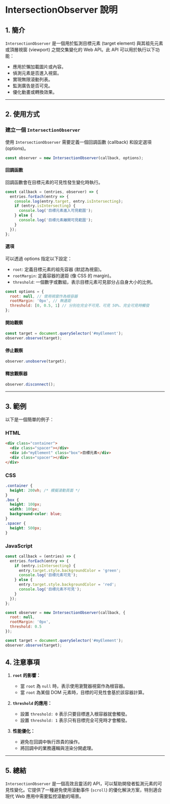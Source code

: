 # IntersectionObserver 說明

## 1. 簡介

`IntersectionObserver` 是一個用於監測目標元素 (target element) 與其祖先元素或頂層視窗 (viewport) 之間交集變化的 Web API。此 API 可以用於執行以下功能：

- 應用於懶加載圖片或內容。
- 偵測元素是否進入視窗。
- 實現無限滾動列表。
- 監測廣告是否可見。
- 優化動畫或轉換效果。

---

## 2. 使用方式

### 建立一個 `IntersectionObserver`

使用 `IntersectionObserver` 需要定義一個回調函數 (callback) 和設定選項 (options)。

```javascript
const observer = new IntersectionObserver(callback, options);
```

#### 回調函數
回調函數會在目標元素的可見性發生變化時執行。

```javascript
const callback = (entries, observer) => {
  entries.forEach(entry => {
    console.log(entry.target, entry.isIntersecting);
    if (entry.isIntersecting) {
      console.log('目標元素進入可見範圍');
    } else {
      console.log('目標元素離開可見範圍');
    }
  });
};
```

#### 選項
可以透過 options 指定以下設定：

- `root`: 定義目標元素的祖先容器 (默認為視窗)。
- `rootMargin`: 定義容器的邊距 (像 CSS 的 margin)。
- `threshold`: 一個數字或數組，表示目標元素可見部分占自身大小的比例。

```javascript
const options = {
  root: null, // 使用視窗作為根容器
  rootMargin: '0px', // 無邊距
  threshold: [0, 0.5, 1] // 分別在完全不可見、可見 50%、完全可見時觸發
};
```

#### 開始觀察

```javascript
const target = document.querySelector('#myElement');
observer.observe(target);
```

#### 停止觀察

```javascript
observer.unobserve(target);
```

#### 釋放觀察器

```javascript
observer.disconnect();
```

---

## 3. 範例

以下是一個簡單的例子：

### HTML

```html
<div class="container">
  <div class="spacer"></div>
  <div id="myElement" class="box">目標元素</div>
  <div class="spacer"></div>
</div>
```

### CSS

```css
.container {
  height: 200vh; /* 模擬滾動頁面 */
}
.box {
  height: 100px;
  width: 100px;
  background-color: blue;
}
.spacer {
  height: 500px;
}
```

### JavaScript

```javascript
const callback = (entries) => {
  entries.forEach(entry => {
    if (entry.isIntersecting) {
      entry.target.style.backgroundColor = 'green';
      console.log('目標元素可見');
    } else {
      entry.target.style.backgroundColor = 'red';
      console.log('目標元素不可見');
    }
  });
};

const observer = new IntersectionObserver(callback, {
  root: null,
  rootMargin: '0px',
  threshold: 0.5
});

const target = document.querySelector('#myElement');
observer.observe(target);
```

## 4. 注意事項

1. **`root` 的影響：**
   - 當 `root` 為 `null` 時，表示使用瀏覽器視窗作為根容器。
   - 當 `root` 為某個 DOM 元素時，目標的可見性會基於該容器計算。

2. **`threshold` 的應用：**
   - 設置 `threshold: 0` 表示只要目標進入根容器就會觸發。
   - 設置 `threshold: 1` 表示只有目標完全可見時才會觸發。

3. **性能優化：**
   - 避免在回調中執行昂貴的操作。
   - 將回調中的業務邏輯與渲染分開處理。

---

## 5. 總結

`IntersectionObserver` 是一個高效且靈活的 API，可以幫助開發者監測元素的可見性變化。它提供了一種避免使用滾動事件 (`scroll`) 的優化解決方案，特別適合現代 Web 應用中需要監控滾動的場景。

